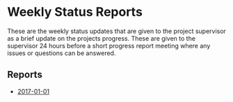 # Weekly Status Reports

These are the weekly status updates that are given to the project supervisor as a brief update on the projects progress. These are given to the supervisor 24 hours before a short progress report meeting where any issues or questions can be answered.

## Reports

* [2017-01-01](./2017-01-01.md)
